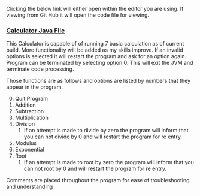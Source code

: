 Clicking the below link will either open within the editor you are using. 
If viewing from Git Hub it will open the code file for viewing.
### [Calculator Java File](./calculator.java)

This Calculator is capable of of running 7 basic calculation as of current build. More functionality will be added as my skills improve. 
If an invalid options is selected it will restart the program and ask for an option again. Program can be terminated by selecting option 0. This will exit the JVM and terminate code processing. 

Those functions are as follows and options are listed by numbers that they appear in the program.

0. Quit Program
1. Addition
2. Subtraction
3. Multiplication
4. Division
	1. If an attempt is made to divide by zero the program will inform that you can not divide by 0 and will restart the program for re entry. 
5. Modulus 
6. Exponential
7. Root
	1. If an attempt is made to root by zero the program will inform that you can not root by 0 and will restart the program for re entry. 

Comments are placed throughout the program for ease of troubleshooting and understanding